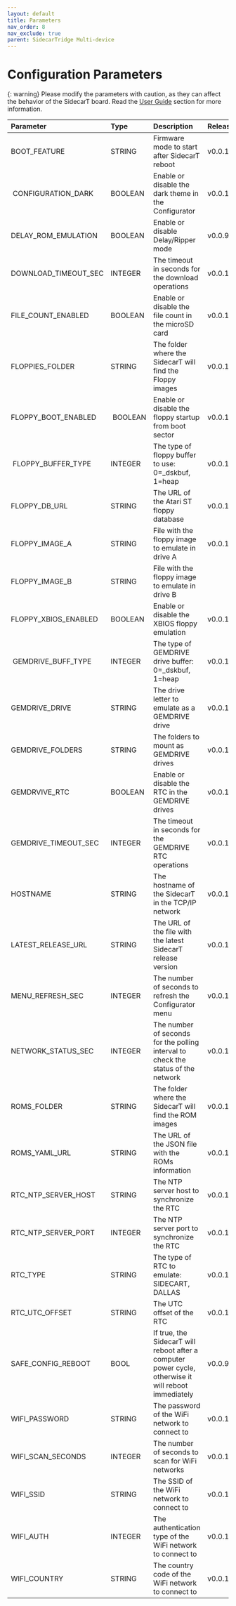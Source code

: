 ```yaml
---
layout: default
title: Parameters
nav_order: 8
nav_exclude: true
parent: SidecarTridge Multi-device
---
```


# Configuration Parameters

{: warning}
Please modify the parameters with caution, as they can affect the behavior of the SidecarT board. Read the [User Guide](/sidecartridge-multidevice/userguide/) section for more information.

| Parameter            | Type      | Description                                            | Released | Default                              |
|:---------------------|:----------|:-------------------------------------------------------|:---------|:-------------------------------------|
| BOOT_FEATURE         | STRING    | Firmware mode to start after SidecarT reboot           | v0.0.1   | CONFIGURATOR                         |
| CONFIGURATION_DARK   | BOOLEAN   | Enable or disable the dark theme in the Configurator   | v0.0.16  | false                                |
| DELAY_ROM_EMULATION  | BOOLEAN   | Enable or disable Delay/Ripper mode                    | v0.0.9   | false                                |
| DOWNLOAD_TIMEOUT_SEC | INTEGER   | The timeout in seconds for the download operations     | v0.0.15  | 60                                   |
| FILE_COUNT_ENABLED   | BOOLEAN   | Enable or disable the file count in the microSD card   | v0.0.16  | true                                 |
| FLOPPIES_FOLDER      | STRING    | The folder where the SidecarT will find the Floppy images | v0.0.10  | /floppies                            |
| FLOPPY_BOOT_ENABLED  | BOOLEAN   | Enable or disable the floppy startup from boot sector  | v0.0.16  | true                                 |
| FLOPPY_BUFFER_TYPE   | INTEGER   | The type of floppy buffer to use: 0=_dskbuf, 1=heap    | v0.0.16  | 0                                    |
| FLOPPY_DB_URL        | STRING    | The URL of the Atari ST floppy database                | v0.0.11  | http:// ataristdb.        |
| FLOPPY_IMAGE_A       | STRING    | File with the floppy image to emulate in drive A       | v0.0.10  |                                      |
| FLOPPY_IMAGE_B       | STRING    | File with the floppy image to emulate in drive B       |          |                                      |
| FLOPPY_XBIOS_ENABLED | BOOLEAN   | Enable or disable the XBIOS floppy emulation           | v0.0.16  | true                                 |
| GEMDRIVE_BUFF_TYPE   | INTEGER   | The type of GEMDRIVE drive buffer: 0=_dskbuf, 1=heap   | v0.0.16  | 0                                    |
| GEMDRIVE_DRIVE       | STRING    | The drive letter to emulate as a GEMDRIVE drive        | v0.0.16  | C                                    |
| GEMDRIVE_FOLDERS     | STRING    | The folders to mount as GEMDRIVE drives                | v0.0.16  | /hd                                  |
| GEMDRVIVE_RTC        | BOOLEAN   | Enable or disable the RTC in the GEMDRIVE drives       | v0.0.16  | true                                 |
| GEMDRIVE_TIMEOUT_SEC | INTEGER   | The timeout in seconds for the GEMDRIVE RTC operations | v0.0.16  | 45                                   |
| HOSTNAME             | STRING    | The hostname of the SidecarT in the TCP/IP network     | v0.0.1   | sidecart                             |
| LATEST_RELEASE_URL   | STRING    | The URL of the file with the latest SidecarT release version | v0.0.1   | http:// atarist./ version.txt |
| MENU_REFRESH_SEC     | INTEGER   | The number of seconds to refresh the Configurator menu | v0.0.15  | 3                                    |
| NETWORK_STATUS_SEC   | INTEGER   | The number of seconds for the polling interval to check the status of the network | v0.0.15  | 10                                    |
| ROMS_FOLDER          | STRING    | The folder where the SidecarT will find the ROM images | v0.0.1   | /roms                                |
| ROMS_YAML_URL        | STRING    | The URL of the JSON file with the ROMs information     | v0.0.1   | http:// roms./ roms.json   |
| RTC_NTP_SERVER_HOST  | STRING    | The NTP server host to synchronize the RTC             | v0.0.12  | pool.ntp.org                         |
| RTC_NTP_SERVER_PORT  | INTEGER   | The NTP server port to synchronize the RTC             | v0.0.12  | 123                                  |
| RTC_TYPE             | STRING    | The type of RTC to emulate: SIDECART, DALLAS           | v0.0.12  | SIDECART                             |
| RTC_UTC_OFFSET       | STRING    | The UTC offset of the RTC                              | v0.0.12  | 0                                    |
| SAFE_CONFIG_REBOOT   | BOOL      | If true, the SidecarT will reboot after a computer power cycle, otherwise it will reboot immediately | v0.0.9   | true                                 |
| WIFI_PASSWORD        | STRING    | The password of the WiFi network to connect to         | v0.0.1   |                                      |
| WIFI_SCAN_SECONDS    | INTEGER   | The number of seconds to scan for WiFi networks        | v0.0.1   | 15                                   |
| WIFI_SSID            | STRING    | The SSID of the WiFi network to connect to             | v0.0.1   |                                      |
| WIFI_AUTH            | INTEGER   | The authentication type of the WiFi network to connect to | v0.0.1   |                                      |
| WIFI_COUNTRY         | STRING    | The country code of the WiFi network to connect to     | v0.0.15   | XX                                    |
